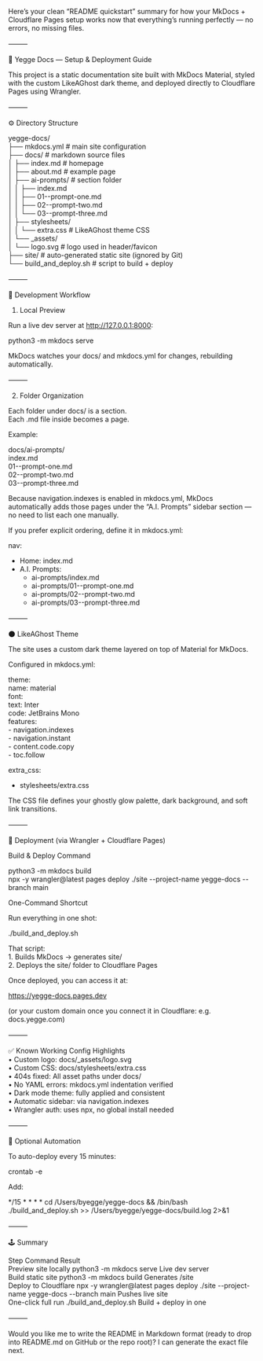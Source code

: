 <p>Here’s your clean “README quickstart” summary for how your MkDocs + Cloudflare Pages setup works now that everything’s running perfectly — no errors, no missing files.</p>
<p>⸻</p>
<p>🧭 Yegge Docs — Setup &amp; Deployment Guide</p>
<p>This project is a static documentation site built with MkDocs Material, styled with the custom LikeAGhost dark theme, and deployed directly to Cloudflare Pages using Wrangler.</p>
<p>⸻</p>
<p>⚙️ Directory Structure</p>
<p>yegge-docs/<br />
├── mkdocs.yml                 # main site configuration<br />
├── docs/                      # markdown source files<br />
│   ├── index.md               # homepage<br />
│   ├── about.md               # example page<br />
│   ├── ai-prompts/            # section folder<br />
│   │   ├── index.md<br />
│   │   ├── 01--prompt-one.md<br />
│   │   ├── 02--prompt-two.md<br />
│   │   └── 03--prompt-three.md<br />
│   ├── stylesheets/<br />
│   │   └── extra.css          # LikeAGhost theme CSS<br />
│   └── _assets/<br />
│       └── logo.svg           # logo used in header/favicon<br />
├── site/                      # auto-generated static site (ignored by Git)<br />
└── build_and_deploy.sh        # script to build + deploy</p>
<p>⸻</p>
<p>🧪 Development Workflow</p>
<ol>
<li>Local Preview</li>
</ol>
<p>Run a live dev server at <a href="http://127.0.0.1:8000">http://127.0.0.1:8000</a>:</p>
<p>python3 -m mkdocs serve</p>
<p>MkDocs watches your docs/ and mkdocs.yml for changes, rebuilding automatically.</p>
<p>⸻</p>
<ol start="2">
<li>Folder Organization</li>
</ol>
<p>Each folder under docs/ is a section.<br />
Each .md file inside becomes a page.</p>
<p>Example:</p>
<p>docs/ai-prompts/<br />
index.md<br />
01--prompt-one.md<br />
02--prompt-two.md<br />
03--prompt-three.md</p>
<p>Because navigation.indexes is enabled in mkdocs.yml, MkDocs automatically adds those pages under the “A.I. Prompts” sidebar section — no need to list each one manually.</p>
<p>If you prefer explicit ordering, define it in mkdocs.yml:</p>
<p>nav:</p>
<ul>
<li>Home: index.md</li>
<li>A.I. Prompts:
<ul>
<li>ai-prompts/index.md</li>
<li>ai-prompts/01--prompt-one.md</li>
<li>ai-prompts/02--prompt-two.md</li>
<li>ai-prompts/03--prompt-three.md</li>
</ul>
</li>
</ul>
<p>⸻</p>
<p>🌑 LikeAGhost Theme</p>
<p>The site uses a custom dark theme layered on top of Material for MkDocs.</p>
<p>Configured in mkdocs.yml:</p>
<p>theme:<br />
name: material<br />
font:<br />
text: Inter<br />
code: JetBrains Mono<br />
features:<br />
- navigation.indexes<br />
- navigation.instant<br />
- content.code.copy<br />
- toc.follow</p>
<p>extra_css:</p>
<ul>
<li>stylesheets/extra.css</li>
</ul>
<p>The CSS file defines your ghostly glow palette, dark background, and soft link transitions.</p>
<p>⸻</p>
<p>🚀 Deployment (via Wrangler + Cloudflare Pages)</p>
<p>Build &amp; Deploy Command</p>
<p>python3 -m mkdocs build<br />
npx -y wrangler@latest pages deploy ./site --project-name yegge-docs --branch main</p>
<p>One-Command Shortcut</p>
<p>Run everything in one shot:</p>
<p>./build_and_deploy.sh</p>
<p>That script:<br />
1.	Builds MkDocs → generates site/<br />
2.	Deploys the site/ folder to Cloudflare Pages</p>
<p>Once deployed, you can access it at:</p>
<p><a href="https://yegge-docs.pages.dev">https://yegge-docs.pages.dev</a></p>
<p>(or your custom domain once you connect it in Cloudflare: e.g. docs.yegge.com)</p>
<p>⸻</p>
<p>✅ Known Working Config Highlights<br />
•	Custom logo: docs/_assets/logo.svg<br />
•	Custom CSS: docs/stylesheets/extra.css<br />
•	404s fixed: All asset paths under docs/<br />
•	No YAML errors: mkdocs.yml indentation verified<br />
•	Dark mode theme: fully applied and consistent<br />
•	Automatic sidebar: via navigation.indexes<br />
•	Wrangler auth: uses npx, no global install needed</p>
<p>⸻</p>
<p>🧩 Optional Automation</p>
<p>To auto-deploy every 15 minutes:</p>
<p>crontab -e</p>
<p>Add:</p>
<p>*/15 * * * * cd /Users/byegge/yegge-docs &amp;&amp; /bin/bash ./build_and_deploy.sh &gt;&gt; /Users/byegge/yegge-docs/build.log 2&gt;&amp;1</p>
<p>⸻</p>
<p>🕹️ Summary</p>
<p>Step	Command	Result<br />
Preview site locally	python3 -m mkdocs serve	Live dev server<br />
Build static site	python3 -m mkdocs build	Generates /site<br />
Deploy to Cloudflare	npx -y wrangler@latest pages deploy ./site --project-name yegge-docs --branch main	Pushes live site<br />
One-click full run	./build_and_deploy.sh	Build + deploy in one</p>
<p>⸻</p>
<p>Would you like me to write the README in Markdown format (ready to drop into README.md on GitHub or the repo root)? I can generate the exact file next.</p>
